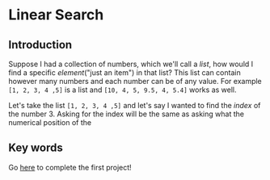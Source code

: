 # Linear Search

## Introduction

Suppose I had a collection of numbers, which we'll call a *list*, how would I find a specific *element*("just an item") in that list? This list can contain however many numbers and each number can be of any value. For example ```[1, 2, 3, 4 ,5]``` is a list and ```[10, 4, 5, 9.5, 4, 5.4]``` works as well.

Let's take the list ```[1, 2, 3, 4 ,5]``` and let's say I wanted to find the *index* of the number 3. Asking for the index will be the same as asking what the numerical position of the 




## Key words




























Go [here](https://github.com/haw230/linear-search/ "Linear Search") to complete the first project!
